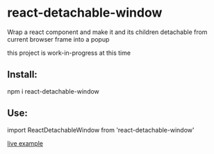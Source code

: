 # react-detachable-window
Wrap a react component and make it and its children detachable from current browser frame into a popup

this project is work-in-progress at this time

## Install:

npm i react-detachable-window


## Use:

import ReactDetachableWindow from 'react-detachable-window'

<ReactDetachableWindow>
    <!-- this dom can be detached to popup window -->
</ReactDetachableWindow>

[live example](https://eetay.github.io/react-detachable-window/)
